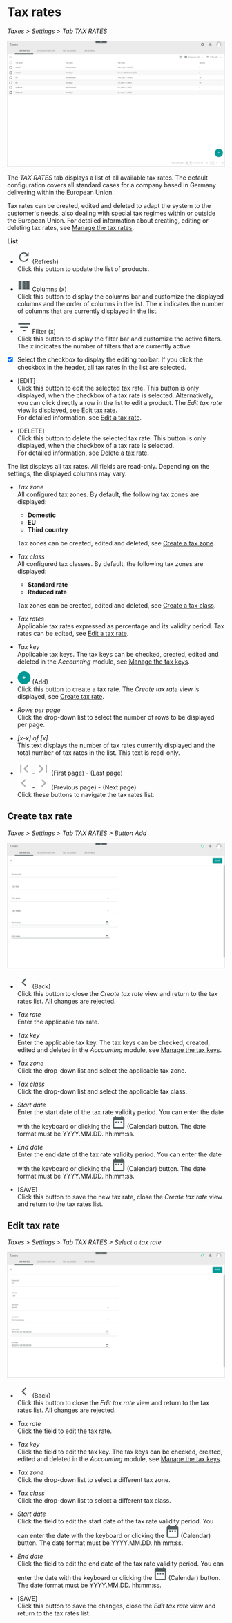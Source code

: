 # Tax rates

*Taxes > Settings > Tab TAX RATES*

![Tax rates](../../Assets/Screenshots/Taxes/Settings/TaxRates/TaxRates.png "[Tax rates]")

The *TAX RATES* tab displays a list of all available tax rates. The default configuration covers all standard cases for a company based in Germany delivering within the European Union.

Tax rates can be created, edited and deleted to adapt the system to the customer's needs, also dealing with special tax regimes within or outside the European Union. For detailed information about creating, editing or deleting tax rates, see [Manage the tax rates](../Integration/01_ManageTaxRates.md).


**List**

- ![Refresh](../../Assets/Icons/Refresh01.png "[Refresh]") (Refresh)   
 Click this button to update the list of products.
- ![Columns](../../Assets/Icons/Columns.png "[Columns]") Columns (x)   
  Click this button to display the columns bar and customize the displayed columns and the order of columns in the list. The *x* indicates the number of columns that are currently displayed in the list.

- ![Filter](../../Assets/Icons/Filter.png "[Filter]") Filter (x)   
  Click this button to display the filter bar and customize the active filters. The *x* indicates the number of filters that are currently active.

- [x]     
  Select the checkbox to display the editing toolbar. If you click the checkbox in the header, all tax rates in the list are selected.

- [EDIT]   
  Click this button to edit the selected tax rate. This button is only displayed, when the checkbox of a tax rate is selected. Alternatively, you can click directly a row in the list to edit a product. The *Edit tax rate* view is displayed, see [Edit tax rate](#edit-tax-rate).   
  For detailed information, see [Edit a tax rate](../Integration/01_ManageTaxRates.md#edit-a-tax-rate).

- [DELETE]  
Click this button to delete the selected tax rate. This button is only displayed, when the checkbox of a tax rate is selected.   
For detailed information, see [Delete a tax rate](../Integration/01_ManageTaxRates.md#delete-a-tax-rate).


The list displays all tax rates. All fields are read-only. Depending on the settings, the displayed columns may vary.

- *Tax zone*  
All configured tax zones. By default, the following tax zones are displayed:

  - **Domestic**
  - **EU**
  - **Third country**

  Tax zones can be created, edited and deleted, see [Create a tax zone](../Operation/03_ManageTaxZones.md).

- *Tax class*  
All configured tax classes. By default, the following tax zones are displayed:

  - **Standard rate**
  - **Reduced rate**  

  Tax zones can be created, edited and deleted, see [Create a tax class](../Operation/03_ManageTaxClasses.md).

- *Tax rates*  
Applicable tax rates expressed as percentage and its validity period. Tax rates can be edited, see [Edit a tax rate](../Operation/01_ManageTaxRates.md#edit-a-tax-rate).

- *Tax key*  
Applicable tax keys. The tax keys can be checked, created, edited and deleted in the *Accounting* module, see [Manage the tax keys](../../RetailSuiteAccounting/Integration/02_ManageTaxKeys.md).

- ![Add](../../Assets/Icons/Plus01.png "[Add]") (Add)   
Click this button to create a tax rate. The *Create tax rate* view is displayed, see [Create tax rate](#create-tax-rate).

- *Rows per page*   
Click the drop-down list to select the number of rows to be displayed per page.

- *[x-x] of [x]*  
This text displays the number of tax rates currently displayed and the total number of tax rates in the list. This text is read-only.

- ![First page](../../Assets/Icons/FirstPage03.png "[First page]") - ![Last page](../../Assets/Icons/LastPage03.png "[Last page]") (First page) - (Last page)  
![Previous page](../../Assets/Icons/PreviousPage02.png "[Previous page]") - ![Next page](../../Assets/Icons/NextPage02.png "[Next page]") (Previous page) - (Next page)  
Click these buttons to navigate the tax rates list.

[comment]: <> (Page navigation items necessary?)


## Create tax rate

*Taxes > Settings > Tab TAX RATES > Button Add*

![Create tax rate](../../Assets/Screenshots/Taxes/Settings/TaxRates/CreateTaxRate.png "[Create tax rate]")

- ![Back](../../Assets/Icons/Back02.png "[Back]") (Back)   
Click this button to close the *Create tax rate* view and return to the tax rates list. All changes are rejected.

- *Tax rate*  
Enter the applicable tax rate.

- *Tax key*  
Enter the applicable tax key. The tax keys can be checked, created, edited and deleted in the *Accounting* module, see [Manage the tax keys](../../RetailSuiteAccounting/Integration/02_ManageTaxKeys.md).

- *Tax zone*  
Click the drop-down list and select the applicable tax zone.

- *Tax class*  
Click the drop-down list and select the applicable tax class.

- *Start date*   
Enter the start date of the tax rate validity period. You can enter the date with the keyboard or clicking the ![Add](../../Assets/Icons/Calendar.png "[Calendar]") (Calendar) button. The date format must be YYYY.MM.DD. hh:mm:ss.

- *End date*  
Enter the end date of the tax rate validity period. You can enter the date with the keyboard or clicking the ![Add](../../Assets/Icons/Calendar.png "[Calendar]") (Calendar) button. The date format must be YYYY.MM.DD. hh:mm:ss.

- [SAVE]  
Click this button to save the new tax rate, close the *Create tax rate* view and return to the tax rates list.


## Edit tax rate

[comment]: <> (Evtl. Create/edit tax rate?)

*Taxes > Settings > Tab TAX RATES > Select a tax rate*

![Edit tax rate](../../Assets/Screenshots/Taxes/Settings/TaxRates/EditTaxRate.png "[Edit tax rate]")

- ![Back](../../Assets/Icons/Back02.png "[Back]") (Back)   
Click this button to close the *Edit tax rate* view and return to the tax rates list. All changes are rejected.

- *Tax rate*  
Click the field to edit the tax rate.

- *Tax key*  
Click the field to edit the tax key. The tax keys can be checked, created, edited and deleted in the *Accounting* module, see [Manage the tax keys](../../RetailSuiteAccounting/Integration/02_ManageTaxKeys.md).

- *Tax zone*  
Click the drop-down list to select a different tax zone.

- *Tax class*  
Click the drop-down list to select a different tax class.

- *Start date*   
Click the field to edit the start date of the tax rate validity period. You can enter the date with the keyboard or clicking the ![Add](../../Assets/Icons/Calendar.png "[Calendar]") (Calendar) button. The date format must be YYYY.MM.DD. hh:mm:ss.

- *End date*  
Click the field to edit the end date of the tax rate validity period. You can enter the date with the keyboard or clicking the ![Add](../../Assets/Icons/Calendar.png "[Calendar]") (Calendar) button. The date format must be YYYY.MM.DD. hh:mm:ss.

- [SAVE]  
Click this button to save the changes, close the *Edit tax rate* view and return to the tax rates list.
